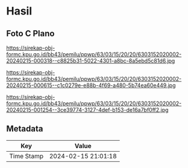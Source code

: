 # Hasil

## Foto C Plano

https://sirekap-obj-formc.kpu.go.id/bb43/pemilu/ppwp/63/03/15/20/20/6303152020002-20240215-000318--c8825b31-5022-4301-a8bc-8a5ebd5c81d6.jpg

https://sirekap-obj-formc.kpu.go.id/bb43/pemilu/ppwp/63/03/15/20/20/6303152020002-20240215-000615--c1c0279e-e88b-4f69-a480-5b74ea60e449.jpg

https://sirekap-obj-formc.kpu.go.id/bb43/pemilu/ppwp/63/03/15/20/20/6303152020002-20240215-001254--3ce39774-3127-4def-b153-de16a7bf0ff2.jpg


## Metadata

| Key        | Value               |
| ---------- | ------------------- |
| Time Stamp | 2024-02-15 21:01:18 |



